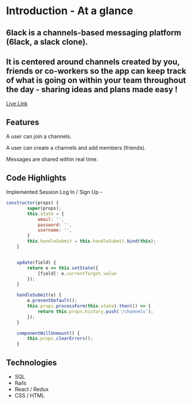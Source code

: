 # Introduction - At a glance
## 6lack is a channels-based messaging platform (6lack, a slack clone).

## It is centered around channels created by you, friends or co-workers so the app can keep track of what is going on within your team throughout the day - sharing ideas and plans made easy !

[Live Link](https://aa-6lack.herokuapp.com/#/)

## Features

A user can join a channels.


A user can create a channels and add members (friends).


Messages are shared within real time.

## Code Highlights
Implemented Session Log In / Sign Up - 
```Javascript
constructor(props) {
        super(props);
        this.state = {
            email: '',
            password: '',
            username: '',
        }
        this.handleSubmit = this.handleSubmit.bind(this);
    }


    update(field) {
        return e => this.setState({
            [field]: e.currentTarget.value
        });
    }

    handleSubmit(e) {
        e.preventDefault();
        this.props.processForm(this.state).then(() => {
            return this.props.history.push('/channels');
        });
    }

    componentWillUnmount() {
        this.props.clearErrors();
    }
```

## Technologies 
* SQL
* Rails
* React / Redux
* CSS / HTML
